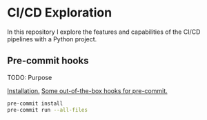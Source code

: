 # CI/CD Exploration

In this repository I explore the features and capabilities of the CI/CD pipelines with a Python project.


## Pre-commit hooks

TODO: Purpose

[Installation.](https://pre-commit.com/)
[Some out-of-the-box hooks for pre-commit.](https://github.com/pre-commit/pre-commit-hooks)


```sh
pre-commit install
pre-commit run --all-files
```